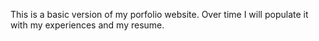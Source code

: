 This is a basic version of my porfolio website. Over time I will populate it with my experiences and my resume.
